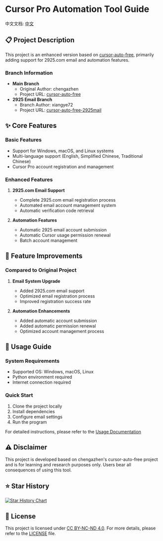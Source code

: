 # Cursor Pro Automation Tool Guide

中文文档: [中文](README.md)

## 📋 Project Description

This project is an enhanced version based on [cursor-auto-free](https://github.com/chengazhen/cursor-auto-free), primarily adding support for 2925.com email and automation features.

### Branch Information
- **Main Branch**
  - Original Author: chengazhen
  - Project URL: [cursor-auto-free](https://github.com/chengazhen/cursor-auto-free)
- **2925 Email Branch**
  - Branch Author: xiangye72
  - Project URL: [cursor-auto-free-2925mail](https://github.com/ch777777/cursor-auto-free-2925mail)

## ✨ Core Features

### Basic Features
- Support for Windows, macOS, and Linux systems
- Multi-language support (English, Simplified Chinese, Traditional Chinese)
- Cursor Pro account registration and management

### Enhanced Features
1. **2925.com Email Support**
   - Complete 2925.com email registration process
   - Automated email account management system
   - Automatic verification code retrieval

2. **Automation Features**
   - Automatic 2925 email account submission
   - Automatic Cursor usage permission renewal
   - Batch account management

## 🚀 Feature Improvements

### Compared to Original Project
1. **Email System Upgrade**
   - Added 2925.com email support
   - Optimized email registration process
   - Improved registration success rate

2. **Automation Enhancements**
   - Added automatic account submission
   - Added automatic permission renewal
   - Optimized account management process

## 📖 Usage Guide

### System Requirements
- Supported OS: Windows, macOS, Linux
- Python environment required
- Internet connection required

### Quick Start
1. Clone the project locally
2. Install dependencies
3. Configure email settings
4. Run the program

For detailed instructions, please refer to the [Usage Documentation](docs/usage.md)

## ⚠️ Disclaimer

This project is developed based on chengazhen's cursor-auto-free project and is for learning and research purposes only. Users bear all consequences of using this tool.

## ⭐ Star History

[![Star History Chart](https://api.star-history.com/svg?repos=ch777777/cursor-auto-free-2925mail&type=Date)](https://star-history.com/#ch777777/cursor-auto-free-2925mail&Date)

## 📝 License

This project is licensed under [CC BY-NC-ND 4.0](https://creativecommons.org/licenses/by-nc-nd/4.0/).
For more details, please refer to the [LICENSE](LICENSE.md) file. 